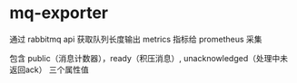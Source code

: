 # mq-exporter 
通过 rabbitmq api 获取队列长度输出 metrics 指标给 prometheus 采集

包含 public（消息计数器），ready（积压消息）, unacknowledged（处理中未返回ack） 三个属性值
